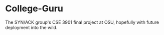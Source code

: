 College-Guru
============

The SYN/ACK group's CSE 3901 final project at OSU, hopefully with future deployment into the wild.
